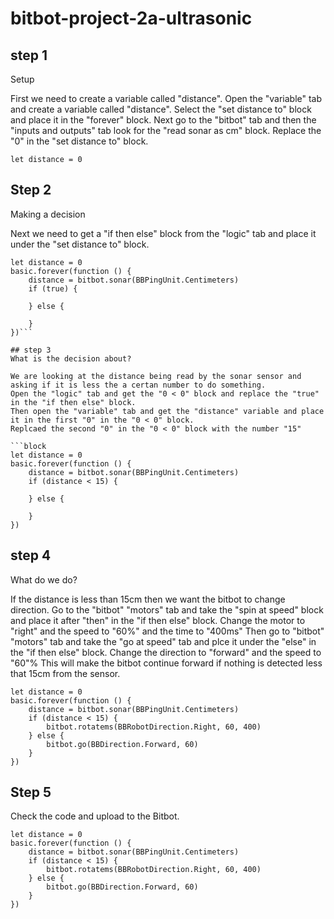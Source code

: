 # bitbot-project-2a-ultrasonic

## step 1 
Setup

First we need to create a variable called "distance". Open the "variable" tab and create a variable called "distance".
Select the "set distance to" block and place it in the "forever" block. 
Next go to the "bitbot" tab and then the "inputs and outputs" tab look for the "read sonar as cm" block.
Replace the "0" in the "set distance to" block.

```block
let distance = 0
```

## Step 2 
Making a decision

Next we need to get a "if then else" block from the "logic" tab and place it under the "set distance to" block.

```block
let distance = 0
basic.forever(function () {
    distance = bitbot.sonar(BBPingUnit.Centimeters)
    if (true) {
        
    } else {
        
    }
})```

## step 3 
What is the decision about?

We are looking at the distance being read by the sonar sensor and asking if it is less the a certan number to do something.
Open the "logic" tab and get the "0 < 0" block and replace the "true" in the "if then else" block.
Then open the "variable" tab and get the "distance" variable and place it in the first "0" in the "0 < 0" block.
Replcaed the second "0" in the "0 < 0" block with the number "15"

```block
let distance = 0
basic.forever(function () {
    distance = bitbot.sonar(BBPingUnit.Centimeters)
    if (distance < 15) {
        
    } else {
        
    }
})
```

## step 4 
What do we do?

If the distance is less than 15cm then we want the bitbot to change direction.
Go to the "bitbot" "motors" tab and take the "spin at speed" block and place it after "then" in the "if then else" block.
Change the motor to "right" and the speed to "60%" and the time to "400ms"
Then go to "bitbot" "motors" tab and take the "go at speed" tab and plce it under the "else" in the "if then else" block.
Change the direction to "forward" and the speed to "60"%
This will make the bitbot continue forward if nothing is detected less that 15cm from the sensor.

```block
let distance = 0
basic.forever(function () {
    distance = bitbot.sonar(BBPingUnit.Centimeters)
    if (distance < 15) {
        bitbot.rotatems(BBRobotDirection.Right, 60, 400)
    } else {
        bitbot.go(BBDirection.Forward, 60)
    }
})
```

## Step 5 
Check the code and upload to the Bitbot.

```block
let distance = 0
basic.forever(function () {
    distance = bitbot.sonar(BBPingUnit.Centimeters)
    if (distance < 15) {
        bitbot.rotatems(BBRobotDirection.Right, 60, 400)
    } else {
        bitbot.go(BBDirection.Forward, 60)
    }
})
```



